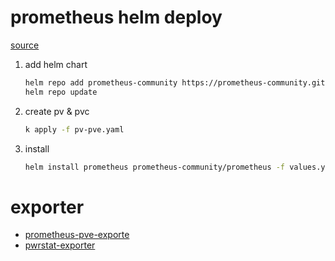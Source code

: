 prometheus helm deploy
===

[source](https://github.com/prometheus-community/helm-charts/tree/main/charts/prometheus)

1. add helm chart
    ```bash
    helm repo add prometheus-community https://prometheus-community.github.io/helm-charts
    helm repo update
    ```
2. create pv & pvc
    ```bash
    k apply -f pv-pve.yaml
    ```
3. install
    ```bash
    helm install prometheus prometheus-community/prometheus -f values.yaml
    ```

# exporter

- [prometheus-pve-exporte](https://github.com/znerol/prometheus-pve-exporter)
- [pwrstat-exporter](https://github.com/kerwenwwer/pwrstat-exporter)